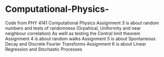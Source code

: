 # Computational-Physics-
Code from PHY 4141 Computational Physics 
Assignment 3 is about random numbers and tests of randomness  (Grpahical, Uniformity and near neighbour correlation) As welll as testing the Central limit theorem 
Assignment 4 is about random walks
Assignment 5 is about Spontaneous Decay and Discrete Fourier Transforms 
Assignment 6 is about Linear Regression and Stochastic Processes 
